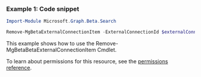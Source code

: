 ### Example 1: Code snippet

```powershellImport-Module Microsoft.Graph.Beta.Search

Remove-MgBetaExternalConnectionItem -ExternalConnectionId $externalConnectionId -ExternalItemId $externalItemId
```
This example shows how to use the Remove-MgBetaBetaExternalConnectionItem Cmdlet.
To learn about permissions for this resource, see the [permissions reference](/graph/permissions-reference).

